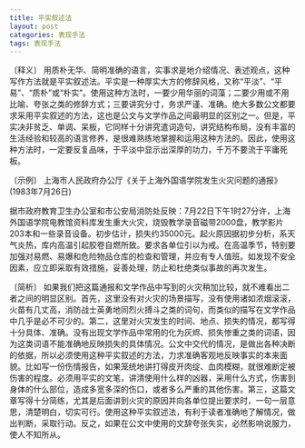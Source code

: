 ```yaml
---
title: 平实叙述法
layout: post
categories: 表现手法
tags: 表现手法
---
```


〔释义〕 用质朴无华、简明准确的语言，实事求是地介绍情况、表述观点，这种写作方法就是平实叙述法。平实是一种厚实大方的修辞风格，又称“平淡”、“平易”、“质朴”或“朴实”。使用这种方法时，一要少用华丽的词藻；二要少用或不用比喻、夸张之类的修辞方式；三要讲究分寸，务求严谨、准确。绝大多数公文都要求采用平实叙述的方法，这也是公文与文学作品之间最明显的区别之一。但是，平实决非贫乏、单调、呆板，它同样十分讲究遣词造句，讲究结构布局，没有丰富的生活经验和较高的语言修养，是很难熟练地掌握和运用这种方法的。因此，使用这种方法时，一定要反复品味，于平淡中显示出深厚的功力，千万不要流于平庸死板。

〔示例〕 上海市人民政府办公厅《关于上海外国语学院发生火灾问题的通报》(1983年7月26日) 

据市政府教育卫生办公室和市公安局消防处反映：7月22日下午1时27分许，上海外国语学院电教馆资料库发生重大火灾，烧毁教学录音磁带2000盘，教学影片203本和一些录音设备。初步估计，损失约35000元。起火原因据初步分析，系天气炎热，库内高温引起胶卷自燃所致。要求各单位引以为戒。在高温季节，特别要加强对易燃、易爆和危险物品仓库的检查和管理，并应有专人值班。如发现不安全因素，应立即采取有效措施，妥善处理，防止和杜绝类似事故的再次发生。

〔简析〕 如果我们把这篇通报和文学作品中写到的火灾稍加比较，就不难看出二者之间的明显区别。首先，这里没有对火灾的场景描写，没有使用诸如浓烟滚滚，火苗有几丈高，消防战士英勇地同烈火搏斗之类的词句，而类似的描写在文学作品中几乎是必不可少的。第二，这里对火灾发生的时间、地点、损失的情况，都写得十分具体、准确。没有出现文学作品中常用的化为灰烬、损失惨重之类的词语，因为这类词语不能准确地反映损失的具体情况。公文中交代的情况，是做出各种决断的依据，所以必须使用这种平实叙述的方法，力求准确客观地反映事实的本来面貌。比如写一份伤情报告，如果笼统地讲打得皮开肉绽、血肉模糊，就很难断定被伤害的程度。必须用平实的文笔，讲清使用什么样的凶器，采用什么方式，伤害到身体的什么部位，造成多宽多深的伤口，或者多么严重的其他伤害。第三，这篇文章写得十分简练，尤其是后面讲到火灾的原因并向各单位提出要求时，一句一层意思，清楚明白，切实可行。使用这种平实叙述法，有利于读者准确地了解情况，做出判断，采取行动。反之，如果在公文中使用的文辞夸张失实，必然影响说服力，使人不知所从。 